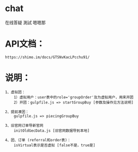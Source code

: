 # chat
在线答疑
測試
嗯嗯那

# API文档：

	https://shimo.im/docs/GTSNvKacLPcchu91/

# 说明：

	1、虚拟团：
		1）虚拟用户：user表中的role='groupOrder'及为虚拟用户，用来开团
		2）开团：gulpfile.js => startGroupBuy [参数及操作见方法说明]

	2、提前凑团：
		gulpfile.js => piecingGroupBuy

	3、旧官网订单导新官网
		initOldGecData.js [旧官网数据导到本地]

	4、团、订单 (referral和order表)：
		isVirtual表示是否虚拟 [false不是，true是]
	
